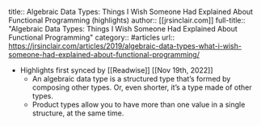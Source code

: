 title:: Algebraic Data Types: Things I Wish Someone Had Explained About Functional Programming (highlights)
author:: [[jrsinclair.com]]
full-title:: "Algebraic Data Types: Things I Wish Someone Had Explained About Functional Programming"
category:: #articles
url:: https://jrsinclair.com/articles/2019/algebraic-data-types-what-i-wish-someone-had-explained-about-functional-programming/

- Highlights first synced by [[Readwise]] [[Nov 19th, 2022]]
	- An algebraic data type is a structured type that’s formed by composing other types. Or, even shorter, it’s a type made of other types.
	- Product types allow you to have more than one value in a single structure, at the same time.